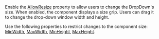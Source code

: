Enable the [AllowResize](https://docs.devexpress.com/Blazor/DevExpress.Blazor.DxDropDown.AllowResize) property to allow users to change the DropDown's size. When enabled, the component displays a size grip. Users can drag it to change the drop-down window width and height.

Use the following properties to restrict changes to the component size: [MinWidth](https://docs.devexpress.com/Blazor/DevExpress.Blazor.DxDropDown.MinWidth), [MaxWidth](https://docs.devexpress.com/Blazor/DevExpress.Blazor.DxDropDown.MaxWidth), [MinHeight](https://docs.devexpress.com/Blazor/DevExpress.Blazor.DxDropDown.MinHeight), [MaxHeight](https://docs.devexpress.com/Blazor/DevExpress.Blazor.DxDropDown.MaxHeight).
